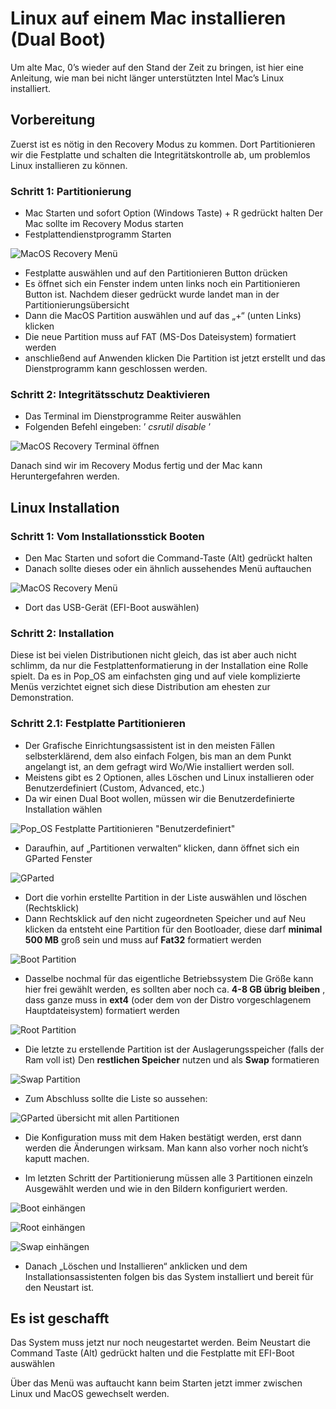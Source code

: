 # Linux auf einem Mac installieren (Dual Boot)

Um alte Mac,
0’s wieder auf den Stand der Zeit zu bringen, ist hier eine Anleitung, wie man
bei nicht länger unterstützten Intel Mac’s Linux installiert.

## Vorbereitung

Zuerst ist es nötig in den Recovery Modus zu kommen. Dort Partitionieren wir
die Festplatte und schalten die Integritätskontrolle ab, um problemlos Linux
installieren zu können.

### Schritt 1: Partitionierung

- Mac Starten und sofort Option (Windows Taste) + R gedrückt halten
    Der Mac sollte im Recovery Modus starten
- Festplattendienstprogramm Starten

![MacOS Recovery Menü](/Bilder/mac-recovery-mode-die-macos-dienstprogramme.png)

- Festplatte auswählen und auf den Partitionieren Button drücken
- Es öffnet sich ein Fenster indem unten links noch ein Partitionieren
    Button ist. Nachdem dieser gedrückt wurde landet man in der
    Partitionierungsübersicht
- Dann die MacOS Partition auswählen und auf das „+“ (unten Links)
    klicken
- Die neue Partition muss auf FAT (MS-Dos Dateisystem) formatiert
    werden
- anschließend auf Anwenden klicken
Die Partition ist jetzt erstellt und das Dienstprogramm kann geschlossen
werden.


### Schritt 2: Integritätsschutz Deaktivieren

- Das Terminal im Dienstprogramme Reiter auswählen
- Folgenden Befehl eingeben: ’ _csrutil disable_ ’

![MacOS Recovery Terminal öffnen](/Bilder/terminal-in-recovery-mode.png)

Danach sind wir im Recovery Modus fertig und der Mac kann
Heruntergefahren werden.

## Linux Installation

### Schritt 1: Vom Installationsstick Booten

- Den Mac Starten und sofort die Command-Taste (Alt) gedrückt halten
- Danach sollte dieses oder ein ähnlich aussehendes Menü auftauchen

![MacOS Recovery Menü](/Bilder/sjod07fjjy5f.jpg)

- Dort das USB-Gerät (EFI-Boot auswählen)


### Schritt 2: Installation

Diese ist bei vielen Distributionen nicht gleich, das ist aber auch nicht
schlimm, da nur die Festplattenformatierung in der Installation eine Rolle
spielt. Da es in Pop_OS am einfachsten ging und auf viele komplizierte
Menüs verzichtet eignet sich diese Distribution am ehesten zur
Demonstration.

### Schritt 2.1: Festplatte Partitionieren

- Der Grafische Einrichtungsassistent ist in den meisten Fällen
    selbsterklärend, dem also einfach Folgen, bis man an dem Punkt
    angelangt ist, an dem gefragt wird Wo/Wie installiert werden soll.
- Meistens gibt es 2 Optionen, alles Löschen und Linux installieren oder
    Benutzerdefiniert (Custom, Advanced, etc.)
- Da wir einen Dual Boot wollen, müssen wir die Benutzerdefinierte
    Installation wählen

![Pop_OS Festplatte Partitionieren "Benutzerdefiniert"](/Bilder/Linux%20Part%201.png)

- Daraufhin, auf „Partitionen verwalten“ klicken, dann öffnet sich ein
    GParted Fenster

![GParted](/Bilder/Linux%20Part%202.png)

- Dort die vorhin erstellte Partition in der Liste auswählen und löschen
    (Rechtsklick)
- Dann Rechtsklick auf den nicht zugeordneten Speicher und auf Neu
    klicken
    da entsteht eine Partition für den Bootloader, diese darf
    **minimal 500 MB** groß sein und muss auf **Fat32** formatiert werden

![Boot Partition](/Bilder/Linux%20Part%203.png)

- Dasselbe nochmal für das eigentliche Betriebssystem
    Die Größe kann hier frei gewählt werden, es sollten aber noch ca.
    **4-8 GB übrig bleiben** , dass ganze muss in **ext4** (oder dem von der
    Distro vorgeschlagenem Hauptdateisystem) formatiert werden

![Root Partition](/Bilder/Linux%20Part%204.png)

- Die letzte zu erstellende Partition ist der Auslagerungsspeicher
    (falls der Ram voll ist)
    Den **restlichen Speicher** nutzen und als **Swap** formatieren

![Swap Partition](/Bilder/Linux%20Part%205.png)

- Zum Abschluss sollte die Liste so aussehen:

![GParted übersicht mit allen Partitionen](/Bilder/Linux%20Part%206.png)

- Die Konfiguration muss mit dem Haken bestätigt werden, erst dann
    werden die Änderungen wirksam. Man kann also vorher noch nicht’s
    kaputt machen.


- Im letzten Schritt der Partitionierung müssen alle 3 Partitionen einzeln
    Ausgewählt werden und wie in den Bildern konfiguriert werden.

![Boot einhängen](/Bilder/Linux%20Part%207.png)

![Root einhängen](/Bilder/Linux%20Part%208.png)

![Swap einhängen](/Bilder/Linux%20Part%209.png)

- Danach „Löschen und Installieren“ anklicken und dem
    Installationsassistenten folgen bis das System installiert und bereit für
    den Neustart ist.


## Es ist geschafft

Das System muss jetzt nur noch neugestartet werden.
Beim Neustart die Command Taste (Alt) gedrückt halten und die Festplatte
mit EFI-Boot auswählen

Über das Menü was auftaucht kann beim Starten jetzt immer zwischen Linux
und MacOS gewechselt werden.



